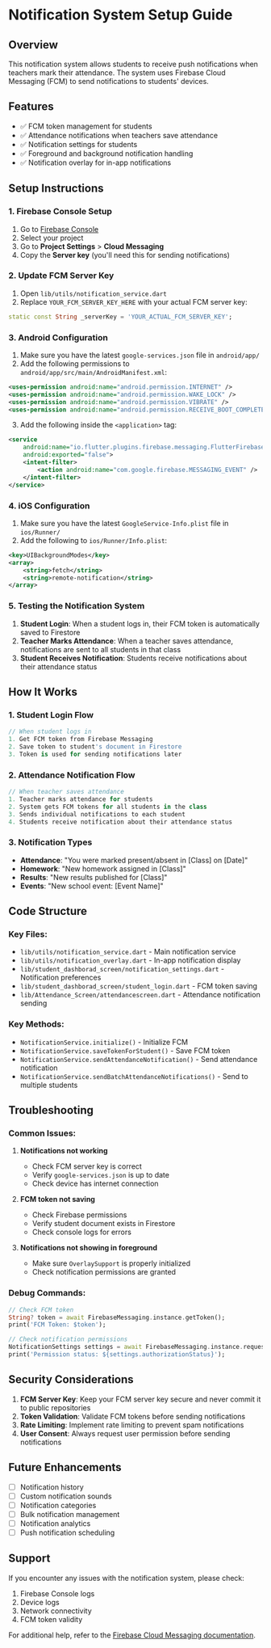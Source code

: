 # Notification System Setup Guide

## Overview
This notification system allows students to receive push notifications when teachers mark their attendance. The system uses Firebase Cloud Messaging (FCM) to send notifications to students' devices.

## Features
- ✅ FCM token management for students
- ✅ Attendance notifications when teachers save attendance
- ✅ Notification settings for students
- ✅ Foreground and background notification handling
- ✅ Notification overlay for in-app notifications

## Setup Instructions

### 1. Firebase Console Setup

1. Go to [Firebase Console](https://console.firebase.google.com/)
2. Select your project
3. Go to **Project Settings** > **Cloud Messaging**
4. Copy the **Server key** (you'll need this for sending notifications)

### 2. Update FCM Server Key

1. Open `lib/utils/notification_service.dart`
2. Replace `YOUR_FCM_SERVER_KEY_HERE` with your actual FCM server key:

```dart
static const String _serverKey = 'YOUR_ACTUAL_FCM_SERVER_KEY';
```

### 3. Android Configuration

1. Make sure you have the latest `google-services.json` file in `android/app/`
2. Add the following permissions to `android/app/src/main/AndroidManifest.xml`:

```xml
<uses-permission android:name="android.permission.INTERNET" />
<uses-permission android:name="android.permission.WAKE_LOCK" />
<uses-permission android:name="android.permission.VIBRATE" />
<uses-permission android:name="android.permission.RECEIVE_BOOT_COMPLETED" />
```

3. Add the following inside the `<application>` tag:

```xml
<service
    android:name="io.flutter.plugins.firebase.messaging.FlutterFirebaseMessagingService"
    android:exported="false">
    <intent-filter>
        <action android:name="com.google.firebase.MESSAGING_EVENT" />
    </intent-filter>
</service>
```

### 4. iOS Configuration

1. Make sure you have the latest `GoogleService-Info.plist` file in `ios/Runner/`
2. Add the following to `ios/Runner/Info.plist`:

```xml
<key>UIBackgroundModes</key>
<array>
    <string>fetch</string>
    <string>remote-notification</string>
</array>
```

### 5. Testing the Notification System

1. **Student Login**: When a student logs in, their FCM token is automatically saved to Firestore
2. **Teacher Marks Attendance**: When a teacher saves attendance, notifications are sent to all students in that class
3. **Student Receives Notification**: Students receive notifications about their attendance status

## How It Works

### 1. Student Login Flow
```dart
// When student logs in
1. Get FCM token from Firebase Messaging
2. Save token to student's document in Firestore
3. Token is used for sending notifications later
```

### 2. Attendance Notification Flow
```dart
// When teacher saves attendance
1. Teacher marks attendance for students
2. System gets FCM tokens for all students in the class
3. Sends individual notifications to each student
4. Students receive notification about their attendance status
```

### 3. Notification Types
- **Attendance**: "You were marked present/absent in [Class] on [Date]"
- **Homework**: "New homework assigned in [Class]"
- **Results**: "New results published for [Class]"
- **Events**: "New school event: [Event Name]"

## Code Structure

### Key Files:
- `lib/utils/notification_service.dart` - Main notification service
- `lib/utils/notification_overlay.dart` - In-app notification display
- `lib/student_dashborad_screen/notification_settings.dart` - Notification preferences
- `lib/student_dashborad_screen/student_login.dart` - FCM token saving
- `lib/Attendance_Screen/attendancescreen.dart` - Attendance notification sending

### Key Methods:
- `NotificationService.initialize()` - Initialize FCM
- `NotificationService.saveTokenForStudent()` - Save FCM token
- `NotificationService.sendAttendanceNotification()` - Send attendance notification
- `NotificationService.sendBatchAttendanceNotifications()` - Send to multiple students

## Troubleshooting

### Common Issues:

1. **Notifications not working**
   - Check FCM server key is correct
   - Verify `google-services.json` is up to date
   - Check device has internet connection

2. **FCM token not saving**
   - Check Firebase permissions
   - Verify student document exists in Firestore
   - Check console logs for errors

3. **Notifications not showing in foreground**
   - Make sure `OverlaySupport` is properly initialized
   - Check notification permissions are granted

### Debug Commands:
```dart
// Check FCM token
String? token = await FirebaseMessaging.instance.getToken();
print('FCM Token: $token');

// Check notification permissions
NotificationSettings settings = await FirebaseMessaging.instance.requestPermission();
print('Permission status: ${settings.authorizationStatus}');
```

## Security Considerations

1. **FCM Server Key**: Keep your FCM server key secure and never commit it to public repositories
2. **Token Validation**: Validate FCM tokens before sending notifications
3. **Rate Limiting**: Implement rate limiting to prevent spam notifications
4. **User Consent**: Always request user permission before sending notifications

## Future Enhancements

- [ ] Notification history
- [ ] Custom notification sounds
- [ ] Notification categories
- [ ] Bulk notification management
- [ ] Notification analytics
- [ ] Push notification scheduling

## Support

If you encounter any issues with the notification system, please check:
1. Firebase Console logs
2. Device logs
3. Network connectivity
4. FCM token validity

For additional help, refer to the [Firebase Cloud Messaging documentation](https://firebase.google.com/docs/cloud-messaging).

